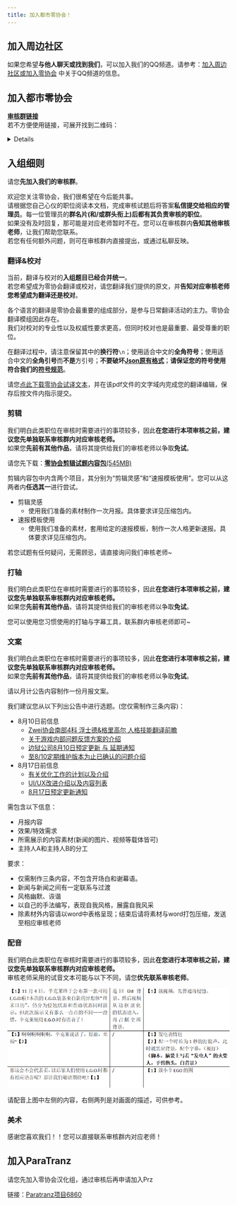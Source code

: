 ```yaml
---
title: 加入都市零协会！
---
```


## 加入周边社区

如果您希望**与他人聊天或找到我们**，可以加入我们的QQ频道。请参考：[加入周边社区或加入零协会](https://www.zeroasso.top/docs/main#%E5%8A%A0%E5%85%A5%E5%91%A8%E8%BE%B9%E7%A4%BE%E5%8C%BA%E6%88%96%E5%8A%A0%E5%85%A5%E9%9B%B6%E5%8D%8F%E4%BC%9A) 中关于QQ频道的信息。

## 加入都市零协会
[**审核群链接**](http://qm.qq.com/cgi-bin/qm/qr?_wv=1027&k=S35jbCNIHBlrmez-3mNw2w4rMEz8XmSL&authKey=%2B3Y8zQHw4OGFeON4GKfHdQM44jkKd%2B6YQxMAp3vdLAft018xJdzn%2FcSGTb2ghTno&noverify=0&group_code=374773207)  
若不方便使用链接，可展开找到二维码：
<details>

![零协会审核群群聊二维码](/img/page/57a21c56-20fe-48a6-9211-71ff4331a281.png)
</details>

## 入组细则
请您**先加入我们的审核群**。

欢迎您关注零协会，我们很希望在今后能共事。  
请根据您自己心仪的职位阅读本文档，完成审核试题后将答案**私信提交给相应的管理员**。每一位管理员的**群名片(和/或群头衔上)后都有其负责审核的职位**。  
如果没有及时回复，那可能是对应老师暂时不在。您可以在审核群内**告知其他审核老师**，让我们帮助您联系。  
若您有任何额外问题，则可在审核群内直接提出，或通过私聊反映。

### 翻译&校对
当前，翻译与校对的**入组题目已经合并统一**。  
若您希望成为零协会翻译或校对，请您翻译我们提供的原文，并**告知对应审核老师您希望成为翻译还是校对**。

各个语言的翻译是零协会最重要的组成部分，是参与日常翻译活动的主力。零协会翻译模组因此存在。  
我们对校对的专业性以及权威性要求更高，但同时校对也是最重要、最受尊重的职位。  

在翻译过程中，请注意保留其中的**换行符**```\n```；使用适合中文的**全角符号**；使用适合中文的**全角引号**而**不是**方引号；**不要破坏**[**Json原有格式**](https://www.zeroasso.top/docs/translate/punctuation#%E7%90%86%E8%A7%A3json%E6%A0%BC%E5%BC%8F)；**请保证您的符号使用符合我们的**[**符号规范**](https://www.zeroasso.top/docs/translate/punctuation)。

请您[点此下载零协会试译文本](https://node.zeroasso.top/d/od/Trial_Translation.pdf)，并在该pdf文件的文字域内完成您的翻译编辑，保存后按文件内指示提交。

### 剪辑
我们明白此类职位在审核时需要进行的事项较多，因此**在您进行本项审核之前，建议您先单独联系审核群内对应审核老师。**  
如果您**先前有其他作品**，请将其提供给我们的审核老师以争取**免试**。

请您先下载：[**零协会剪辑试题内容包**(545MB)](https://node.zeroasso.top/d/od/%E9%9B%B6%E5%8D%8F%E4%BC%9A%E5%89%AA%E8%BE%91%E8%AF%95%E9%A2%98.rar)

剪辑内容包中内含两个项目，其分别为“剪辑灵感”和“速报模板使用”。您可以从这两者内**任选其一**进行尝试。
- 剪辑灵感
  - 使用我们准备的素材制作一次月报。具体要求详见压缩包内。
- 速报模板使用
  - 使用我们准备的素材，套用给定的速报模板，制作一次人格更新速报。具体要求详见压缩包内。

若您试题有任何疑问，无需顾忌，请直接询问我们审核老师~

### 打轴
我们明白此类职位在审核时需要进行的事项较多，因此**在您进行本项审核之前，建议您先单独联系审核群内对应审核老师。**  
如果您**先前有其他作品**，请将其提供给我们的审核老师以争取**免试**。

您可以使用您习惯使用的打轴与字幕工具，联系群内审核老师即可~

### 文案
我们明白此类职位在审核时需要进行的事项较多，因此**在您进行本项审核之前，建议您先单独联系审核群内对应审核老师。**  
如果您**先前有其他作品**，请将其提供给我们的审核老师以争取**免试**。

请以月计公告内容制作一份月报文案。

我们建议您从以下列出公告中进行选题。(您仅需制作三条内容)：  
- 8月10日前信息
  - [Zwei协会南部4科 浮士德&格里高尔 人格技能翻译前瞻](https://www.bilibili.com/read/cv25579191)
  - [关于游戏内部问题反馈方案的介绍](https://www.bilibili.com/read/cv25579898)
  - [边狱公司8月10日预定更新 与 延期通知](https://www.bilibili.com/read/cv25580007)
  - [至8/10定期维护版本为止已确认的问题介绍](https://www.bilibili.com/read/cv25654727)
- 8月17日前信息
  - [有关优化工作的计划以及介绍](https://www.bilibili.com/read/cv25735521)
  - [UI/UX改进介绍以及内容列表](https://www.bilibili.com/read/cv25736567)
  - [8月17日预定更新通知](https://www.bilibili.com/read/cv25744691)

需包含以下信息：  
- 月报内容  
- 效果/特效需求  
- 所需展示的内容素材(新闻的图片、视频等载体皆可)  
- 主持人A和主持人B的分工  

要求：  
- 仅需制作三条内容，不包含开场白和谢幕语。  
- 新闻与新闻之间有一定联系与过渡  
- 风格幽默、诙谐  
- 以自己的手法编写，表现自我风格，展露自我风采  
- 除素材外内容请以word中表格呈现；结束后请将素材与word打包压缩，发送至相应审核老师  

### 配音
我们明白此类职位在审核时需要进行的事项较多，因此**在您进行本项审核之前，建议您先单独联系审核群内对应审核老师。**  
审核老师采用的试音文本可能与以下不同，请您**优先联系审核老师**。

![image](/img/page/voiceOver.png)

请配音上图中左侧的内容，右侧两列是对画面的描述，可供参考。

### 美术
感谢您喜欢我们！！您可以直接联系审核群内对应老师！

## 加入ParaTranz
请您先加入零协会汉化组，通过审核后再申请加入Prz

链接：[Paratranz项目6860](https://paratranz.cn/projects/6860)
